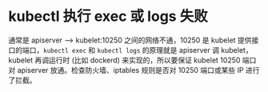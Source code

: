 # kubectl 执行 exec 或 logs 失败

通常是 apiserver --&gt; kubelet:10250 之间的网络不通，10250 是 kubelet 提供接口的端口，`kubectl exec` 和 `kubectl logs` 的原理就是 apiserver 调 kubelet，kubelet 再调运行时 (比如 dockerd) 来实现的，所以要保证 kubelet 10250 端口对 apiserver 放通。检查防火墙、iptables 规则是否对 10250 端口或某些 IP 进行了拦截。
